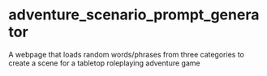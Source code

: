 # adventure_scenario_prompt_generator
A webpage that loads random words/phrases from three categories to create a scene for a tabletop roleplaying adventure game
